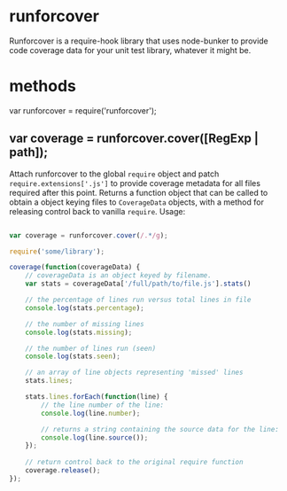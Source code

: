 runforcover
======

Runforcover is a require-hook library that uses node-bunker to provide code coverage data
for your unit test library, whatever it might be.

methods
=======
var runforcover = require('runforcover');

var coverage = runforcover.cover([RegExp | path]);
-------

Attach runforcover to the global `require` object and patch `require.extensions['.js']` to
provide coverage metadata for all files required after this point. Returns a function
object that can be called to obtain a object keying files to `CoverageData` objects, with 
a method for releasing control back to vanilla `require`. Usage:

````javascript

var coverage = runforcover.cover(/.*/g);

require('some/library');

coverage(function(coverageData) {
    // coverageData is an object keyed by filename.
    var stats = coverageData['/full/path/to/file.js'].stats()

    // the percentage of lines run versus total lines in file
    console.log(stats.percentage);

    // the number of missing lines
    console.log(stats.missing);

    // the number of lines run (seen)
    console.log(stats.seen);

    // an array of line objects representing 'missed' lines
    stats.lines;

    stats.lines.forEach(function(line) {
        // the line number of the line:
        console.log(line.number);

        // returns a string containing the source data for the line:
        console.log(line.source());   
    }); 
   
    // return control back to the original require function
    coverage.release(); 
});
````

